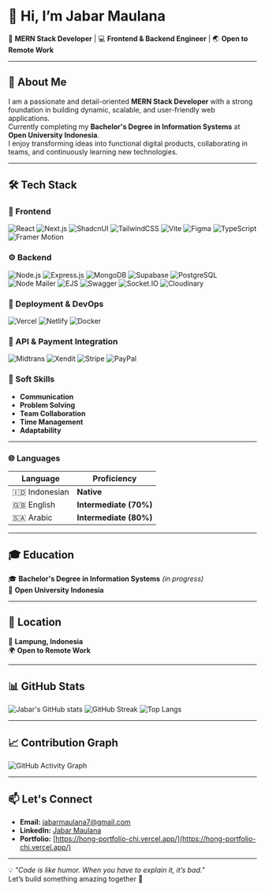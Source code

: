 # 👋 Hi, I’m **Jabar Maulana**

🚀 **MERN Stack Developer** | 💻 **Frontend & Backend Engineer** | 🌏 **Open to Remote Work**

---

## 📌 About Me
I am a passionate and detail-oriented **MERN Stack Developer** with a strong foundation in building dynamic, scalable, and user-friendly web applications.  
Currently completing my **Bachelor's Degree in Information Systems** at **Open University Indonesia**.  
I enjoy transforming ideas into functional digital products, collaborating in teams, and continuously learning new technologies.

---

## 🛠 Tech Stack

### 🎨 Frontend
![React](https://img.shields.io/badge/React-20232A?style=for-the-badge&logo=react&logoColor=61DAFB)
![Next.js](https://img.shields.io/badge/Next.js-000000?style=for-the-badge&logo=nextdotjs&logoColor=white)
![ShadcnUI](https://img.shields.io/badge/ShadcnUI-000000?style=for-the-badge)
![TailwindCSS](https://img.shields.io/badge/TailwindCSS-38B2AC?style=for-the-badge&logo=tailwindcss&logoColor=white)
![Vite](https://img.shields.io/badge/Vite-646CFF?style=for-the-badge&logo=vite&logoColor=white)
![Figma](https://img.shields.io/badge/Figma-F24E1E?style=for-the-badge&logo=figma&logoColor=white)
![TypeScript](https://img.shields.io/badge/TypeScript-3178C6?style=for-the-badge&logo=typescript&logoColor=white)
![Framer Motion](https://img.shields.io/badge/Framer_Motion-black?style=for-the-badge&logo=framer&logoColor=blue)

### ⚙ Backend
![Node.js](https://img.shields.io/badge/Node.js-339933?style=for-the-badge&logo=nodedotjs&logoColor=white)
![Express.js](https://img.shields.io/badge/Express.js-000000?style=for-the-badge&logo=express&logoColor=white)
![MongoDB](https://img.shields.io/badge/MongoDB-4EA94B?style=for-the-badge&logo=mongodb&logoColor=white)
![Supabase](https://img.shields.io/badge/Supabase-3ECF8E?style=for-the-badge&logo=supabase&logoColor=white)
![PostgreSQL](https://img.shields.io/badge/PostgreSQL-316192?style=for-the-badge&logo=postgresql&logoColor=white)
![Node Mailer](https://img.shields.io/badge/NodeMailer-339933?style=for-the-badge)
![EJS](https://img.shields.io/badge/EJS-8BC34A?style=for-the-badge)
![Swagger](https://img.shields.io/badge/Swagger-85EA2D?style=for-the-badge&logo=swagger&logoColor=black)
![Socket.IO](https://img.shields.io/badge/Socket.IO-010101?style=for-the-badge&logo=socketdotio&logoColor=white)
![Cloudinary](https://img.shields.io/badge/Cloudinary-3448C5?style=for-the-badge&logo=cloudinary&logoColor=white)

### 🚀 Deployment & DevOps
![Vercel](https://img.shields.io/badge/Vercel-000000?style=for-the-badge&logo=vercel&logoColor=white)
![Netlify](https://img.shields.io/badge/Netlify-00C7B7?style=for-the-badge&logo=netlify&logoColor=white)
![Docker](https://img.shields.io/badge/Docker-2496ED?style=for-the-badge&logo=docker&logoColor=white)

### 🔗 API & Payment Integration
![Midtrans](https://img.shields.io/badge/Midtrans-00B14F?style=for-the-badge&logo=midtrans&logoColor=white)
![Xendit](https://img.shields.io/badge/Xendit-19305E?style=for-the-badge&logoColor=white)
![Stripe](https://img.shields.io/badge/Stripe-626CD9?style=for-the-badge&logo=stripe&logoColor=white)
![PayPal](https://img.shields.io/badge/PayPal-003087?style=for-the-badge&logo=paypal&logoColor=white)

### 🤝 Soft Skills
- **Communication**
- **Problem Solving**
- **Team Collaboration**
- **Time Management**
- **Adaptability**

---

### 🌐 Languages
| Language   | Proficiency |
|------------|-------------|
| 🇮🇩 Indonesian | **Native** |
| 🇬🇧 English    | **Intermediate (70%)** |
| 🇸🇦 Arabic     | **Intermediate (80%)** |

---

## 🎓 Education
🎓 **Bachelor's Degree in Information Systems** *(in progress)*  
📍 **Open University Indonesia**

---

## 📍 Location
📍 **Lampung, Indonesia**  
🌍 **Open to Remote Work**

---

## 📊 GitHub Stats
![Jabar's GitHub stats](https://github-readme-stats.vercel.app/api?username=hong541&show_icons=true&theme=radical)
![GitHub Streak](https://streak-stats.demolab.com?user=hong541&theme=radical&border_radius=4.5)
![Top Langs](https://github-readme-stats.vercel.app/api/top-langs/?username=hong541&layout=compact&theme=radical)

---

## 📈 Contribution Graph
![GitHub Activity Graph](https://github-readme-activity-graph.vercel.app/graph?username=hong541&theme=react-dark)

---

## 📫 Let's Connect
- **Email:** [jabarmaulana7@gmail.com](mailto:jabarmaulana7@gmail.com)
- **LinkedIn:** [Jabar Maulana](https://www.linkedin.com/in/jabar-maulana-36778a2ab/)
- **Portfolio:** [https://hong-portfolio-chi.vercel.app/](https://hong-portfolio-chi.vercel.app/)

---

💡 *"Code is like humor. When you have to explain it, it’s bad."*  
Let’s build something amazing together 🚀
